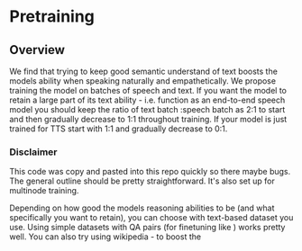 # Pretraining
## Overview
We find that trying to keep good semantic understand of text boosts the models ability when speaking naturally and empathetically. We propose training the model on batches of speech and text. If you want the model to retain a large part of its text ability - i.e. function as an end-to-end speech model you should keep the ratio of text batch :speech batch as 2:1 to start and then gradually decrease to 1:1 throughout training. If your model is just trained for TTS start with 1:1 and gradually decrease to 0:1.


### Disclaimer

This code was copy and pasted into this repo quickly so there maybe bugs. The general outline should be pretty straightforward. It's also set up for multinode training.

Depending on how good the models reasoning abilities to be (and what specifically you want to retain), you can choose with text-based dataset you use. Using simple datasets with QA pairs (for finetuning like ) works pretty well. You can also try using wikipedia - to boost the 